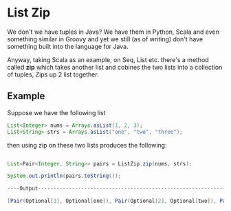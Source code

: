 # List Zip

We don't we have tuples in Java?
We have them in Python, Scala and even something similar in Groovy and yet we still (as of writing) don't have something
built into the language for Java.

Anyway, taking Scala as an example, on Seq, List etc. there's a method called **zip** which takes another list and cobines the two lists into
a collection of tuples, Zips up 2 list together.

## Example

Suppose we have the following list

```java
List<Integer> nums = Arrays.asList(1, 2, 3);
List<String> strs = Arrays.asList("one", "two", "three");
```

then using zip on these two lists produces the following:
 
```java

List<Pair<Integer, String>> pairs = ListZip.zip(nums, strs);

System.out.println(pairs.toString());

----Output------------------------------------------------------------------------------------

[Pair(Optional[1], Optional[one]), Pair(Optional[2], Optional[two]), Pair(Optional[3], Optional[three])]

```

